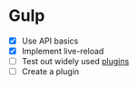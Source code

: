 Gulp
=================

- [x] Use API basics
- [x] Implement live-reload
- [ ] Test out widely used [plugins](http://gratimax.net/search-gulp-plugins/)
- [ ] Create a plugin